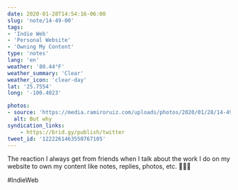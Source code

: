 ```yaml
---
date: 2020-01-28T14:54:16-06:00
slug: 'note/14-49-00'
tags:
- 'Indie Web'
- 'Personal Website'
- 'Owning My Content'
type: 'notes'
lang: 'en'
weather: '80.44°F'
weather_summary: 'Clear'
weather_icon: 'clear-day'
lat: '25.7554'
long: '-100.4023'

photos:
- source: 'https://media.ramiroruiz.com/uploads/photos/2020/01/28/14-49-00/but-why.gif'
  alt: But why
syndication_links:
    - https://brid.gy/publish/twitter
tweet_id: '1222261463550767105'
---
```

The reaction I always get from friends when I talk about the work I do on my website to own my content like notes, replies, photos, etc. 🤷🏻‍♂️

#IndieWeb
  